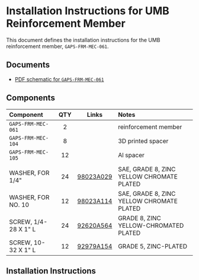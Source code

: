 # Installation Instructions for UMB Reinforcement Member

This document defines the installation instructions for the UMB
reinforcement member, `GAPS-FRM-MEC-061`.

## Documents

* [PDF schematic for `GAPS-FRM-MEC-061`](https://gaps1.astro.ucla.edu/nextcloud/index.php/f/7333)

## Components

[98023A029]: https://www.mcmaster.com/98023A029/
[98023A114]: https://www.mcmaster.com/98023A114/
[92620A564]: https://www.mcmaster.com/92620A564/
[92979A154]: https://www.mcmaster.com/92979A154/

| Component            | QTY |    Links    | Notes                                     |
|:---------------------|:---:|:-----------:|:------------------------------------------|
| `GAPS-FRM-MEC-061`   |  2  |             | reinforcement member                      |
| `GAPS-FRM-MEC-104`   |  8  |             | 3D printed spacer                         |
| `GAPS-FRM-MEC-105`   | 12  |             | Al spacer                                 |
|                      |     |             |                                           |
| WASHER, FOR 1/4"     | 24  | [98023A029] | SAE, GRADE 8, ZINC YELLOW CHROMATE PLATED |
| WASHER, FOR NO. 10   | 12  | [98023A114] | SAE, GRADE 8, ZINC YELLOW CHROMATE PLATED |
| SCREW, 1/4-28 X 1" L | 24  | [92620A564] | GRADE 8, ZINC YELLOW-CHROMATED PLATED     |
| SCREW, 10-32 X 1" L  | 12  | [92979A154] | GRADE 5, ZINC-PLATED                      |

## Installation Instructions
